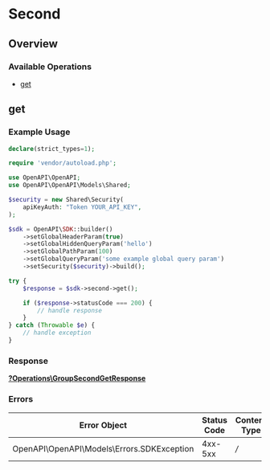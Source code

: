 # Second

## Overview

### Available Operations

* [get](#get)

## get

### Example Usage

```php
declare(strict_types=1);

require 'vendor/autoload.php';

use OpenAPI\OpenAPI;
use OpenAPI\OpenAPI\Models\Shared;

$security = new Shared\Security(
    apiKeyAuth: "Token YOUR_API_KEY",
);

$sdk = OpenAPI\SDK::builder()
    ->setGlobalHeaderParam(true)
    ->setGlobalHiddenQueryParam('hello')
    ->setGlobalPathParam(100)
    ->setGlobalQueryParam('some example global query param')
    ->setSecurity($security)->build();

try {
    $response = $sdk->second->get();

    if ($response->statusCode === 200) {
        // handle response
    }
} catch (Throwable $e) {
    // handle exception
}
```

### Response

**[?Operations\GroupSecondGetResponse](../../Models/Operations/GroupSecondGetResponse.md)**

### Errors

| Error Object                               | Status Code                                | Content Type                               |
| ------------------------------------------ | ------------------------------------------ | ------------------------------------------ |
| OpenAPI\OpenAPI\Models\Errors.SDKException | 4xx-5xx                                    | */*                                        |
